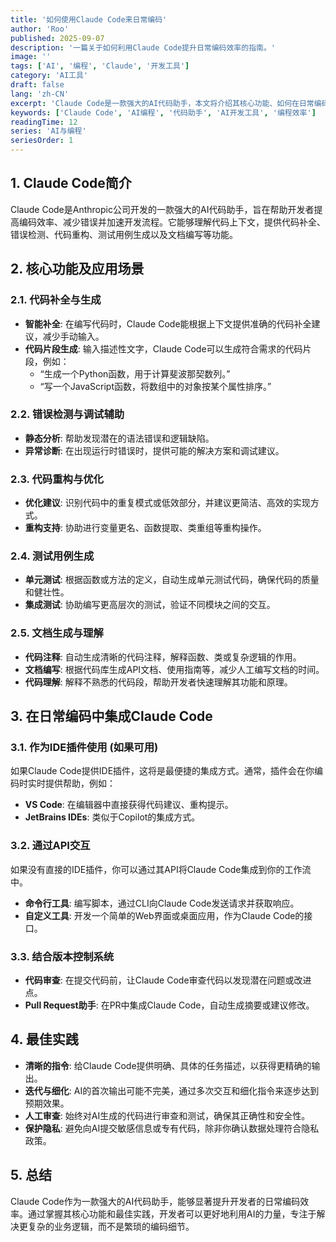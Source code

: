 ```yaml
---
title: '如何使用Claude Code来日常编码'
author: 'Roo'
published: 2025-09-07
description: '一篇关于如何利用Claude Code提升日常编码效率的指南。'
image: ''
tags: ['AI', '编程', 'Claude', '开发工具']
category: 'AI工具'
draft: false
lang: 'zh-CN'
excerpt: 'Claude Code是一款强大的AI代码助手，本文将介绍其核心功能、如何在日常编码中集成，并分享最佳实践，助你提升开发效率。'
keywords: ['Claude Code', 'AI编程', '代码助手', 'AI开发工具', '编程效率']
readingTime: 12
series: 'AI与编程'
seriesOrder: 1
---
```


## 1. Claude Code简介

Claude Code是Anthropic公司开发的一款强大的AI代码助手，旨在帮助开发者提高编码效率、减少错误并加速开发流程。它能够理解代码上下文，提供代码补全、错误检测、代码重构、测试用例生成以及文档编写等功能。

## 2. 核心功能及应用场景

### 2.1. 代码补全与生成

*   **智能补全**: 在编写代码时，Claude Code能根据上下文提供准确的代码补全建议，减少手动输入。
*   **代码片段生成**: 输入描述性文字，Claude Code可以生成符合需求的代码片段，例如：
    *   “生成一个Python函数，用于计算斐波那契数列。”
    *   “写一个JavaScript函数，将数组中的对象按某个属性排序。”

### 2.2. 错误检测与调试辅助

*   **静态分析**: 帮助发现潜在的语法错误和逻辑缺陷。
*   **异常诊断**: 在出现运行时错误时，提供可能的解决方案和调试建议。

### 2.3. 代码重构与优化

*   **优化建议**: 识别代码中的重复模式或低效部分，并建议更简洁、高效的实现方式。
*   **重构支持**: 协助进行变量更名、函数提取、类重组等重构操作。

### 2.4. 测试用例生成

*   **单元测试**: 根据函数或方法的定义，自动生成单元测试代码，确保代码的质量和健壮性。
*   **集成测试**: 协助编写更高层次的测试，验证不同模块之间的交互。

### 2.5. 文档生成与理解

*   **代码注释**: 自动生成清晰的代码注释，解释函数、类或复杂逻辑的作用。
*   **文档编写**: 根据代码库生成API文档、使用指南等，减少人工编写文档的时间。
*   **代码理解**: 解释不熟悉的代码段，帮助开发者快速理解其功能和原理。

## 3. 在日常编码中集成Claude Code

### 3.1. 作为IDE插件使用 (如果可用)

如果Claude Code提供IDE插件，这将是最便捷的集成方式。通常，插件会在你编码时实时提供帮助，例如：
*   **VS Code**: 在编辑器中直接获得代码建议、重构提示。
*   **JetBrains IDEs**: 类似于Copilot的集成方式。

### 3.2. 通过API交互

如果没有直接的IDE插件，你可以通过其API将Claude Code集成到你的工作流中。
*   **命令行工具**: 编写脚本，通过CLI向Claude Code发送请求并获取响应。
*   **自定义工具**: 开发一个简单的Web界面或桌面应用，作为Claude Code的接口。

### 3.3. 结合版本控制系统

*   **代码审查**: 在提交代码前，让Claude Code审查代码以发现潜在问题或改进点。
*   **Pull Request助手**: 在PR中集成Claude Code，自动生成摘要或建议修改。

## 4. 最佳实践

*   **清晰的指令**: 给Claude Code提供明确、具体的任务描述，以获得更精确的输出。
*   **迭代与细化**: AI的首次输出可能不完美，通过多次交互和细化指令来逐步达到预期效果。
*   **人工审查**: 始终对AI生成的代码进行审查和测试，确保其正确性和安全性。
*   **保护隐私**: 避免向AI提交敏感信息或专有代码，除非你确认数据处理符合隐私政策。

## 5. 总结

Claude Code作为一款强大的AI代码助手，能够显著提升开发者的日常编码效率。通过掌握其核心功能和最佳实践，开发者可以更好地利用AI的力量，专注于解决更复杂的业务逻辑，而不是繁琐的编码细节。